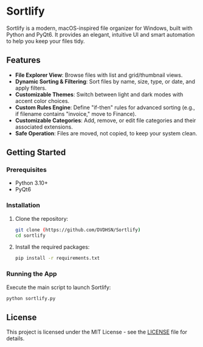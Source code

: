 # Sortlify

Sortlify is a modern, macOS-inspired file organizer for Windows, built with Python and PyQt6. It provides an elegant, intuitive UI and smart automation to help you keep your files tidy.

## Features

- **File Explorer View**: Browse files with list and grid/thumbnail views.
- **Dynamic Sorting & Filtering**: Sort files by name, size, type, or date, and apply filters.
- **Customizable Themes**: Switch between light and dark modes with accent color choices.
- **Custom Rules Engine**: Define "if-then" rules for advanced sorting (e.g., if filename contains "invoice," move to Finance).
- **Customizable Categories**: Add, remove, or edit file categories and their associated extensions.
- **Safe Operation**: Files are moved, not copied, to keep your system clean.

## Getting Started

### Prerequisites

- Python 3.10+
- PyQt6

### Installation

1. Clone the repository:
   ```sh
   git clone (https://github.com/DVDHSN/Sortlify)
   cd sortlify
   ```

2. Install the required packages:
   ```sh
   pip install -r requirements.txt
   ```

### Running the App

Execute the main script to launch Sortlify:

```sh
python sortlify.py
```

## License

This project is licensed under the MIT License - see the [LICENSE](LICENSE) file for details. 

